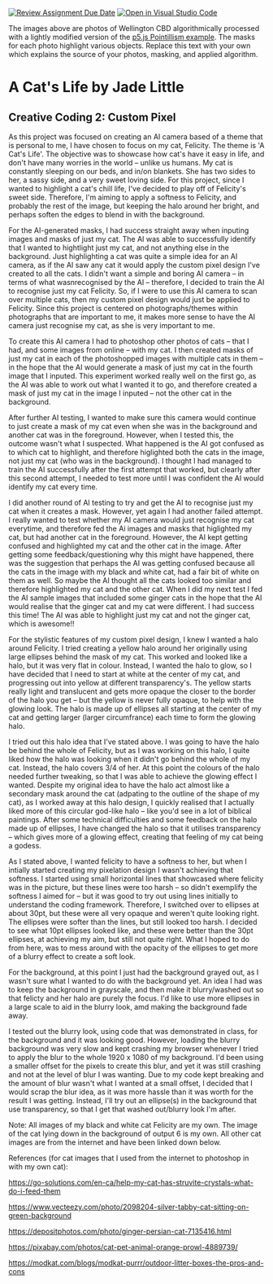 [![Review Assignment Due Date](https://classroom.github.com/assets/deadline-readme-button-24ddc0f5d75046c5622901739e7c5dd533143b0c8e959d652212380cedb1ea36.svg)](https://classroom.github.com/a/fhdOjw6q)
[![Open in Visual Studio Code](https://classroom.github.com/assets/open-in-vscode-718a45dd9cf7e7f842a935f5ebbe5719a5e09af4491e668f4dbf3b35d5cca122.svg)](https://classroom.github.com/online_ide?assignment_repo_id=11930259&assignment_repo_type=AssignmentRepo)

The images above are photos of Wellington CBD algorithmically processed with a lightly modified version of the [p5.js Pointillism example](https://p5js.org/examples/image-pointillism.html). The masks for each photo highlight various objects. Replace this text with your own which explains the source of your photos, masking, and applied algorithm.

# A Cat's Life by Jade Little
## Creative Coding 2: Custom Pixel

As this project was focused on creating an AI camera based of a theme that is personal to me, I have chosen to focus on my cat, Felicity. The theme is 'A Cat's Life'. The objective was to showcase how cat's have it easy in life, and don't have many worries in the world – unlike us humans. My cat is constantly sleeping on our beds, and in/on blankets. She has two sides to her, a sassy side, and a very sweet loving side. For this project, since I wanted to highlight a cat's chill life, I've decided to play off of Felicity's sweet side. Therefore, I'm aiming to apply a softness to Felicity, and probably the rest of the image, but keeping the halo around her bright, and perhaps soften the edges to blend in with the background.

For the AI-generated masks, I had success straight away when inputing images and masks of just my cat. The AI was able to successfully identify that I wanted to hightlight just my cat, and not anything else in the background. Just highlighting a cat was quite a simple idea for an AI camera, as if the AI saw any cat it would apply the custom pixel design I've created to all the cats. I didn't want a simple and boring AI camera – in terms of what wasnrecognised by the AI – therefore, I decided to train the AI to recognise just my cat Felicity. So, if I were to use this AI camera to scan over multiple cats, then my custom pixel design would just be applied to Felicity. Since this project is centered on photographs/themes within photographs that are important to me, it makes more sense to have the AI camera just recognise my cat, as she is very important to me. 

To create this AI camera I had to photoshop other photos of cats – that I had, and some images from online – with my cat. I then created masks of just my cat in each of the photoshopped images with multiple cats in them – in the hope that the AI would generate a mask of just my cat in the fourth image that I inputed. This experiment worked really well on the first go, as the AI was able to work out what I wanted it to go, and therefore created a mask of just my cat in the image I inputed – not the other cat in the background. 

After further AI testing, I wanted to make sure this camera would continue to just create a mask of my cat even when she was in the background and another cat was in the foreground. However, when I tested this, the outcome wasn't what I suspected. What happened is the AI got confused as to which cat to highlight, and therefore higlighted both the cats in the image, not just my cat (who was in the background). I thought I had managed to train the AI successfully after the first attempt that worked, but clearly after this second attempt, I needed to test more until I was confident the AI would identify my cat every time. 

I did another round of AI testing to try and get the AI to recognise just my cat when it creates a mask. However, yet again I had another failed attempt. I really wanted to test whether my AI camera would just recognise my cat everytime, and therefore fed the Ai images and masks that higlighted my cat, but had another cat in the foreground. However, the AI kept getting confused and highlighted my cat and the other cat in the image. After getting some feedback/questioning why this might have happened, there was the suggestion that perhaps the AI was getting confused because all the cats in the image with my black and white cat, had a fair bit of white on them as well. So maybe the AI thought all the cats looked too similar and therefore highlighted my cat and the other cat. When I did my next test I fed the AI sample images that included some ginger cats in the hope that the AI would realise that the ginger cat and my cat were different. I had success this time! The AI was able to highlight just my cat and not the ginger cat, which is awesome!!

For the stylistic features of my custom pixel design, I knew I wanted a halo around Felicity. I tried creating a yellow halo around her originally using large ellipses behind the mask of my cat. This worked and looked like a halo, but it was very flat in colour. Instead, I wanted the halo to glow, so I have decided that I need to start at white at the center of my cat, and progressing out into yellow at different transparency's. The yellow starts really light and translucent and gets more opaque the closer to the border of the halo you get – but the yellow is never fully opaque, to help with the glowing look. The halo is made up of ellipses all starting at the center of my cat and getting larger (larger circumfrance) each time to form the glowing halo. 

I tried out this halo idea that I've stated above. I was going to have the halo be behind the whole of Felicity, but as I was working on this halo, I quite liked how the halo was looking when it didn't go behind the whole of my cat. Instead, the halo covers 3/4 of her. At this point the colours of the halo needed further tweaking, so that I was able to achieve the glowing effect I wanted. Despite my original idea to have the halo act almost like a secondary mask around the cat (adpating to the outline of the shape of my cat), as I worked away at this halo design, I quickly realised that I actually liked more of this circular god-like halo – like you'd see in a lot of biblical paintings. After some technical difficulties and some feedback on the halo made up of ellipses, I have changed the halo so that it utilises transparency – which gives more of a glowing effect, creating that feeling of my cat being a godess. 

As I stated above, I wanted felicity to have a softness to her, but when I intially started creating my pixelation design I wasn't achieving that softness. I started using small horizontal lines that showcased where felicity was in the picture, but these lines were too harsh – so didn't exemplify the softness I aimed for – but it was good to try out using lines initially to understand the coding framework. Therefore, I switched over to ellipses at about 30pt, but these were all very opaque and weren't quite looking right. The ellipses were softer than the lines, but still looked too harsh. I decided to see what 10pt ellipses looked like, and these were better than the 30pt ellipses, at achieving my aim, but still not quite right. What I hoped to do from here, was to mess around with the opacity of the ellipses to get more of a blurry effect to create a soft look. 

For the background, at this point I just had the background grayed out, as I wasn't sure what I wanted to do with the background yet. An idea I had was to keep the background in grayscale, and then make it blurry/washed out so that felicty and her halo are purely the focus. I'd like to use more ellipses in a large scale to aid in the blurry look, amd making the background fade away.  

I tested out the blurry look, using code that was demonstrated in class, for the background and it was looking good. However, loading the blurry background was very slow and kept crashing my browser whenever I tried to apply the blur to the whole 1920 x 1080 of my background. I'd been using a smaller offset for the pixels to create this blur, and yet it was still crashing and not at the level of blur I was wanting. Due to my code kept breaking and the amount of blur wasn't what I wanted at a small offset, I decided that I would scrap the blur idea, as it was more hassle than it was worth for the result I was getting. Instead, I'll try out an ellipse(s) in the background that use transparency, so that I get that washed out/blurry look I'm after. 


Note: All images of my black and white cat Felicity are my own. The image of the cat lying down in the background of output 6 is my own. All other cat images are from the internet and have been linked down below. 

References (for cat images that I used from the internet to photoshop in with my own cat):

https://go-solutions.com/en-ca/help-my-cat-has-struvite-crystals-what-do-i-feed-them 

https://www.vecteezy.com/photo/2098204-silver-tabby-cat-sitting-on-green-background 

https://depositphotos.com/photo/ginger-persian-cat-7135416.html 

https://pixabay.com/photos/cat-pet-animal-orange-prowl-4889739/ 

https://modkat.com/blogs/modkat-purrr/outdoor-litter-boxes-the-pros-and-cons 

